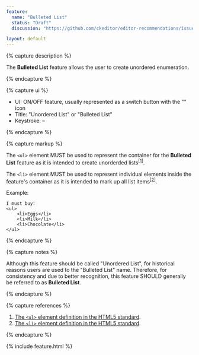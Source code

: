 ```yaml
---
feature:
  name: "Bulleted List"
  status: "Draft"
  discussion: "https://github.com/ckeditor/editor-recommendations/issues/19"

layout: default
---
```


{% capture description %}

The **Bulleted List** feature allows the user to create unordered enumeration.

{% endcapture %}

{% capture ui %}

 * UI: ON/OFF feature, usually represented as a switch button with the "<i class="fa fa-list-ul" aria-label="Bulleted List" title="Bulleted List"></i>" icon
 * Title: "Unordered List" or "Bulleted List"
 * Keystroke: –

{% endcapture %}

{% capture markup %}

The `<ul>` element MUST be used to represent the container for the **Bulleted List** feature as it is intended to create unorderded lists<sup>[[1](#ref1)]</sup>.

The `<li>` element MUST be used to represent individual elements inside the feature's container as it is intended to mark up all list items<sup>[[2](#ref2)]</sup>.

Example:

```
I must buy:
<ul>
	<li>Eggs</li>
	<li>Milk</li>
	<li>Chocolate</li>
</ul>
```

{% endcapture %}

{% capture notes %}

Although this feature should be called "Unordered List", for historical reasons users are used to the "Bulleted List" name. Therefore, for consistency and due to better recognition, this feature SHOULD generally be referred to as **Bulleted List**.

{% endcapture %}

{% capture references %}

1. <a id="ref1"></a>[The `<ul>` element definition in the HTML5 standard](https://www.w3.org/TR/html5/grouping-content.html#the-ul-element).
2. <a id="ref2"></a>[The `<li>` element definition in the HTML5 standard](https://www.w3.org/TR/html5/grouping-content.html#the-li-element).

{% endcapture %}

{% include feature.html %}
